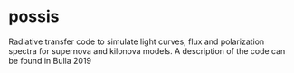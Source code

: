 # possis
Radiative transfer code to simulate light curves, flux and polarization spectra for supernova and kilonova models.
A description of the code can be found in Bulla 2019
